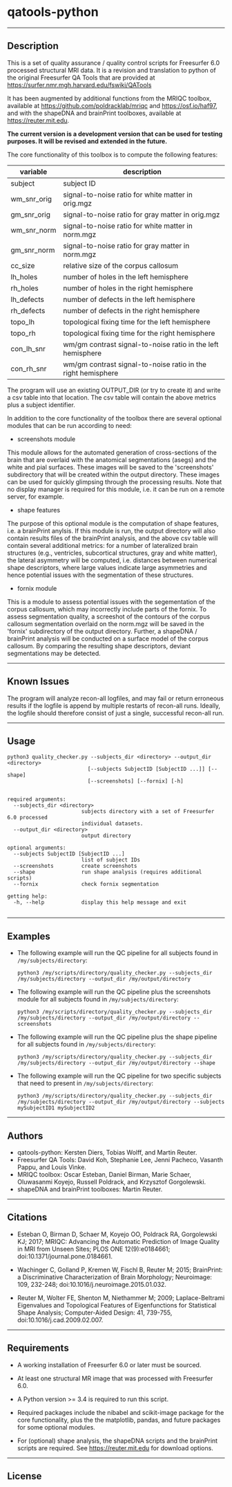 # qatools-python

___

## Description

This is a set of quality assurance / quality control scripts for Freesurfer 6.0
processed structural MRI data. It is a revision and translation to python of 
the original Freesurfer QA Tools that are provided at 
https://surfer.nmr.mgh.harvard.edu/fswiki/QATools

It has been augmented by additional functions from the MRIQC toolbox, available 
at https://github.com/poldracklab/mriqc and https://osf.io/haf97, and with the
shapeDNA and brainPrint toolboxes, available at https://reuter.mit.edu.

**The current version is a development version that can be used for testing 
purposes. It will be revised and extended in the future.**

The core functionality of this toolbox is to compute the following features:

variable       |   description
---------------|----------------------------------------------------------------
subject        |   subject ID
wm_snr_orig    |   signal-to-noise ratio for white matter in orig.mgz
gm_snr_orig    |   signal-to-noise ratio for gray matter in orig.mgz
wm_snr_norm    |   signal-to-noise ratio for white matter in norm.mgz
gm_snr_norm    |   signal-to-noise ratio for gray matter in norm.mgz
cc_size        |   relative size of the corpus callosum
lh_holes       |   number of holes in the left hemisphere
rh_holes       |   number of holes in the right hemisphere
lh_defects     |   number of defects in the left hemisphere
rh_defects     |   number of defects in the right hemisphere
topo_lh        |   topological fixing time for the left hemisphere
topo_rh        |   topological fixing time for the right hemisphere
con_lh_snr     |   wm/gm contrast signal-to-noise ratio in the left hemisphere
con_rh_snr     |   wm/gm contrast signal-to-noise ratio in the right hemisphere

The program will use an existing OUTPUT_DIR (or try to create it) and write a 
csv table into that location. The csv table will contain the above metrics plus
a subject identifier.

In addition to the core functionality of the toolbox there are several optional
modules that can be run according to need:

- screenshots module

This module allows for the automated generation of cross-sections of the brain 
that are overlaid with the anatomical segmentations (asegs) and the white and 
pial surfaces. These images will be saved to the 'screenshots' subdirectory 
that will be created within the output directory. These images can be used for 
quickly glimpsing through the processing results. Note that no display manager 
is required for this module, i.e. it can be run on a remote server, for example.

- shape features

The purpose of this optional module is the computation of shape features, i.e. 
a brainPrint anylsis. If this module is run, the output directory will also 
contain results files of the brainPrint analysis, and the above csv table will 
contain several additional metrics: for a number of lateralized brain 
structures (e.g., ventricles, subcortical structures, gray and white matter), 
the lateral asymmetry will be computed, i.e. distances between numerical shape 
descriptors, where large values indicate large asymmetries and hence potential 
issues with the segmentation of these structures.

- fornix module

This is a module to assess potential issues with the segementation of the 
corpus callosum, which may incorrectly include parts of the fornix. To assess 
segmentation quality, a screeshot of the contours of the corpus callosum 
segmentation overlaid on the norm.mgz will be saved in the 'fornix' 
subdirectory of the output directory. Further, a shapeDNA / brainPrint analysis
will be conducted on a surface model of the corpus callosum. By comparing the
resulting shape descriptors, deviant segmentations may be detected.

___

## Known Issues

The program will analyze recon-all logfiles, and may fail or return erroneous
results if the logfile is append by multiple restarts of recon-all runs. 
Ideally, the logfile should therefore consist of just a single, successful 
recon-all run.

___

## Usage

```
python3 quality_checker.py --subjects_dir <directory> --output_dir <directory>
                          [--subjects SubjectID [SubjectID ...]] [--shape]
                          [--screenshots] [--fornix] [-h]


required arguments:
  --subjects_dir <directory>
                        subjects directory with a set of Freesurfer 6.0 processed
                        individual datasets.
  --output_dir <directory>
                        output directory

optional arguments:
  --subjects SubjectID [SubjectID ...]
                        list of subject IDs
  --screenshots         create screenshots
  --shape               run shape analysis (requires additional scripts)
  --fornix              check fornix segmentation

getting help:
  -h, --help            display this help message and exit
  
```

___

## Examples

- The following example will run the QC pipeline for all subjects found in `/my/subjects/directory`:

    `python3 /my/scripts/directory/quality_checker.py --subjects_dir /my/subjects/directory --output_dir /my/output/directory`

- The following example will run the QC pipeline plus the screenshots module for all subjects found in `/my/subjects/directory`:

    `python3 /my/scripts/directory/quality_checker.py --subjects_dir /my/subjects/directory --output_dir /my/output/directory --screenshots`

- The following example will run the QC pipeline plus the shape pipeline for all subjects found in `/my/subjects/directory`:

    `python3 /my/scripts/directory/quality_checker.py --subjects_dir /my/subjects/directory --output_dir /my/output/directory --shape`

- The following example will run the QC pipeline for two specific subjects that need to present in `/my/subjects/directory`:

    `python3 /my/scripts/directory/quality_checker.py --subjects_dir /my/subjects/directory --output_dir /my/output/directory --subjects mySubjectID1 mySubjectID2`

___

## Authors

- qatools-python: Kersten Diers, Tobias Wolff, and Martin Reuter.
- Freesurfer QA Tools: David Koh, Stephanie Lee, Jenni Pacheco, Vasanth Pappu, 
  and Louis Vinke. 
- MRIQC toolbox: Oscar Esteban, Daniel Birman, Marie Schaer, Oluwasanmi Koyejo, 
  Russell Poldrack, and Krzysztof Gorgolewski.
- shapeDNA and brainPrint toolboxes: Martin Reuter.

___

## Citations

- Esteban O, Birman D, Schaer M, Koyejo OO, Poldrack RA, Gorgolewski KJ; 2017; 
  MRIQC: Advancing the Automatic Prediction of Image Quality in MRI from Unseen 
  Sites; PLOS ONE 12(9):e0184661; doi:10.1371/journal.pone.0184661.

- Wachinger C, Golland P, Kremen W, Fischl B, Reuter M; 2015; BrainPrint: a 
  Discriminative Characterization of Brain Morphology; Neuroimage: 109, 232-248; 
  doi:10.1016/j.neuroimage.2015.01.032.

- Reuter M, Wolter FE, Shenton M, Niethammer M; 2009; Laplace-Beltrami 
  Eigenvalues and Topological Features of Eigenfunctions for Statistical Shape 
  Analysis; Computer-Aided Design: 41, 739-755, doi:10.1016/j.cad.2009.02.007.

___

## Requirements

- A working installation of Freesurfer 6.0 or later must be sourced.

- At least one structural MR image that was processed with Freesurfer 6.0.

- A Python version >= 3.4 is required to run this script.

- Required packages include the nibabel and scikit-image package for the core
  functionality, plus the the matplotlib, pandas, and future packages for some
  optional modules.

- For (optional) shape analysis, the shapeDNA scripts and the brainPrint scripts 
  are required. See https://reuter.mit.edu for download options.

___

## License

